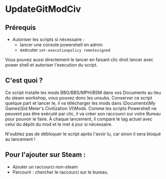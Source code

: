 # UpdateGitModCiv

Prérequis
---------------
- Autoriser les scripts si nécessaire :
    - lancer une console powershell en admin
    - exécuter `set-executionpolicy remotesigned`

Vous pouvez aussi directement le lancer en faisant clic droit lancer avec power shell et autoriser l'execution du script.

C'est quoi ?
---------------
Ce script installe les mods BBG/BBS/MPH/BSM dans vos Documents au lieu du steam workshop, vous pouvez donc les unsubs.
Conserver ce script quelque part et lancer le, il va télécharger les mods dans \Documents\My Games\Sid Meier's Civilization VI\Mods.
Comme les scripts Powershell ne peuvent pas être exécuté par clic, il va créer son raccourci sur votre Bureau pour pouvoir le faire.
À chaque lancement, il compare le tag actuel avec celui du dépôt du mod et le met à jour si nécessaire.

N'oubliez pas de débloquer le script après l'avoir lu, car sinon il sera bloqué au lancement !


Pour l'ajouter sur Steam :
---------------
- Ajouter un raccourci non-steam
- Parcourir : chercher le raccourci sur le bureau.
